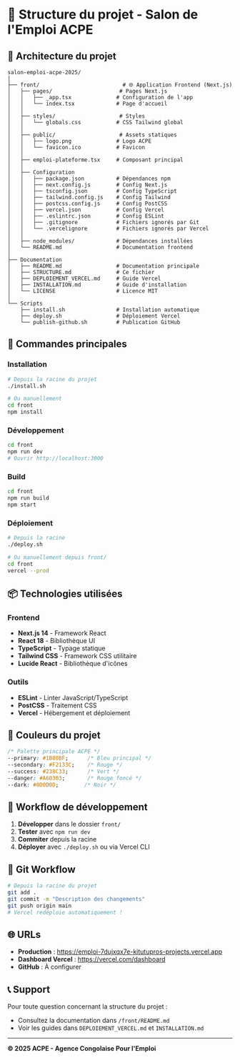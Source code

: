 # 📁 Structure du projet - Salon de l'Emploi ACPE

## 🎯 Architecture du projet

```
salon-emploi-acpe-2025/
│
├── front/                          # 🌐 Application Frontend (Next.js)
│   ├── pages/                     # Pages Next.js
│   │   ├── _app.tsx              # Configuration de l'app
│   │   └── index.tsx             # Page d'accueil
│   │
│   ├── styles/                    # Styles
│   │   └── globals.css           # CSS Tailwind global
│   │
│   ├── public/                    # Assets statiques
│   │   ├── logo.png              # Logo ACPE
│   │   └── favicon.ico           # Favicon
│   │
│   ├── emploi-plateforme.tsx     # Composant principal
│   │
│   ├── Configuration
│   │   ├── package.json          # Dépendances npm
│   │   ├── next.config.js        # Config Next.js
│   │   ├── tsconfig.json         # Config TypeScript
│   │   ├── tailwind.config.js    # Config Tailwind
│   │   ├── postcss.config.js     # Config PostCSS
│   │   ├── vercel.json           # Config Vercel
│   │   ├── .eslintrc.json        # Config ESLint
│   │   ├── .gitignore            # Fichiers ignorés par Git
│   │   └── .vercelignore         # Fichiers ignorés par Vercel
│   │
│   ├── node_modules/             # Dépendances installées
│   └── README.md                 # Documentation frontend
│
├── Documentation
│   ├── README.md                 # Documentation principale
│   ├── STRUCTURE.md              # Ce fichier
│   ├── DEPLOIEMENT_VERCEL.md     # Guide Vercel
│   ├── INSTALLATION.md           # Guide d'installation
│   └── LICENSE                   # Licence MIT
│
└── Scripts
    ├── install.sh                # Installation automatique
    ├── deploy.sh                 # Déploiement Vercel
    └── publish-github.sh         # Publication GitHub
```

## 🚀 Commandes principales

### Installation
```bash
# Depuis la racine du projet
./install.sh

# Ou manuellement
cd front
npm install
```

### Développement
```bash
cd front
npm run dev
# Ouvrir http://localhost:3000
```

### Build
```bash
cd front
npm run build
npm start
```

### Déploiement
```bash
# Depuis la racine
./deploy.sh

# Ou manuellement depuis front/
cd front
vercel --prod
```

## 📦 Technologies utilisées

### Frontend
- **Next.js 14** - Framework React
- **React 18** - Bibliothèque UI
- **TypeScript** - Typage statique
- **Tailwind CSS** - Framework CSS utilitaire
- **Lucide React** - Bibliothèque d'icônes

### Outils
- **ESLint** - Linter JavaScript/TypeScript
- **PostCSS** - Traitement CSS
- **Vercel** - Hébergement et déploiement

## 🎨 Couleurs du projet

```css
/* Palette principale ACPE */
--primary: #1B80BF;      /* Bleu principal */
--secondary: #F2133C;    /* Rouge */
--success: #238C33;      /* Vert */
--danger: #A60303;       /* Rouge foncé */
--dark: #0D0D0D;        /* Noir */
```

## 📝 Workflow de développement

1. **Développer** dans le dossier `front/`
2. **Tester** avec `npm run dev`
3. **Commiter** depuis la racine
4. **Déployer** avec `./deploy.sh` ou via Vercel CLI

## 🔄 Git Workflow

```bash
# Depuis la racine du projet
git add .
git commit -m "Description des changements"
git push origin main
# Vercel redéploie automatiquement !
```

## 🌐 URLs

- **Production** : https://emploi-7dujxqx7e-kitutupros-projects.vercel.app
- **Dashboard Vercel** : https://vercel.com/dashboard
- **GitHub** : À configurer

## 📞 Support

Pour toute question concernant la structure du projet :
- Consultez la documentation dans `/front/README.md`
- Voir les guides dans `DEPLOIEMENT_VERCEL.md` et `INSTALLATION.md`

---

**© 2025 ACPE - Agence Congolaise Pour l'Emploi**

